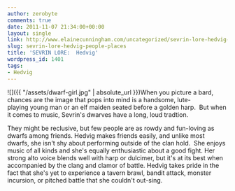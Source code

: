 ```yaml
---
author: zerobyte
comments: true
date: 2011-11-07 21:34:00+00:00
layout: single
link: http://www.elainecunningham.com/uncategorized/sevrin-lore-hedvig-people-places/
slug: sevrin-lore-hedvig-people-places
title: 'SEVRIN LORE:  Hedvig'
wordpress_id: 1401
tags:
- Hedvig
---
```


![]({{ "/assets/dwarf-girl.jpg" | absolute_url }})When you picture a bard, chances are the image that pops into mind is a handsome, lute-playing young man or an elf maiden seated before a golden harp.  But when it comes to music, Sevrin's dwarves have a long, loud tradtion.

They might be reclusive, but few people are as rowdy and fun-loving as dwarfs among friends. Hedvig makes friends easily, and unlike most dwarfs, she isn't shy about performing outside of the clan hold.  She enjoys music of all kinds and she's equally enthusiastic about a good fight. Her strong alto voice blends well with harp or dulcimer, but it's at its best when accompanied by the clang and clamor of battle. Hedvig takes pride in the fact that she's yet to experience a tavern brawl, bandit attack, monster incursion, or pitched battle that she couldn't out-sing.
